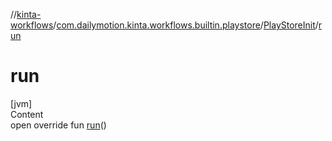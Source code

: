 //[kinta-workflows](../../../index.md)/[com.dailymotion.kinta.workflows.builtin.playstore](../index.md)/[PlayStoreInit](index.md)/[run](run.md)



# run  
[jvm]  
Content  
open override fun [run](run.md)()  



